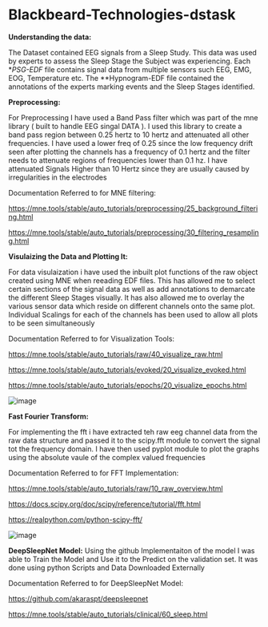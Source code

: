 # Blackbeard-Technologies-dstask

**Understanding the data:**

The Dataset contained EEG signals from a Sleep Study. This data was used by experts to assess the Sleep Stage the Subject was experiencing.
Each **PSG-EDF* file contains signal data from multiple sensors such EEG, EMG, EOG, Temperature etc. The **Hypnogram-EDF file contained the annotations of the experts marking events and the Sleep Stages identified.

**Preprocessing:**

For Preprocessing I have used a Band Pass filter which was part of the mne library ( built to handle EEG singal DATA ). I used this library to create a band pass region between 0.25 hertz to 10 hertz and attenuated all other frequencies. I have used a lower freq of 0.25 since the low frequency drift seen after plotting the channels has a frequency of 0.1 hertz and the filter needs to attenuate regions of frequencies lower than  0.1 hz. I have attenuated Signals Higher than 10 Hertz since they are usually caused by irregularities in the electrodes

Documentation Referred to for MNE filtering:

https://mne.tools/stable/auto_tutorials/preprocessing/25_background_filtering.html

https://mne.tools/stable/auto_tutorials/preprocessing/30_filtering_resampling.html

**Visulaizing the Data and Plotting It:**

For data visulaization i have used the inbuilt plot functions of the raw object created using MNE when reeading EDF files. This has allowed me to select certain sections of the signal data as well as add annotations to demarcate the different Sleep Stages visually. It has also allowed me to overlay the various sensor data which reside on different channels onto the same plot. Individual Scalings for each of the channels has been used to allow all plots to be seen simultaneously

Documentation Referred to for Visualization Tools:

https://mne.tools/stable/auto_tutorials/raw/40_visualize_raw.html

https://mne.tools/stable/auto_tutorials/evoked/20_visualize_evoked.html

https://mne.tools/stable/auto_tutorials/epochs/20_visualize_epochs.html

![image](https://user-images.githubusercontent.com/43317025/136463672-b0a2aa77-e28a-444c-9e4b-6b487f4926eb.png)


**Fast Fourier Transform:**

For implementing the fft i have extracted teh raw eeg channel data from the raw data structure and passed it to the scipy.fft module to convert the signal tot the frequency domain. I have then used pyplot module to plot the graphs using the absolute vaule of the complex valued frequencies

Documentation Referred to for FFT Implementation:

https://mne.tools/stable/auto_tutorials/raw/10_raw_overview.html

https://docs.scipy.org/doc/scipy/reference/tutorial/fft.html

https://realpython.com/python-scipy-fft/

![image](https://user-images.githubusercontent.com/43317025/136463785-9103f757-8680-48d8-b48c-8d665da542de.png)

**DeepSleepNet Model:**
 Using the github Implementaiton of the model I was able to Train the Model and Use it to the Predict on the validation set. It was done using python Scripts and Data Downloaded Externally
 
 Documentation Referred to for DeepSleepNet Model:
 
 https://github.com/akaraspt/deepsleepnet
 
 https://mne.tools/stable/auto_tutorials/clinical/60_sleep.html
